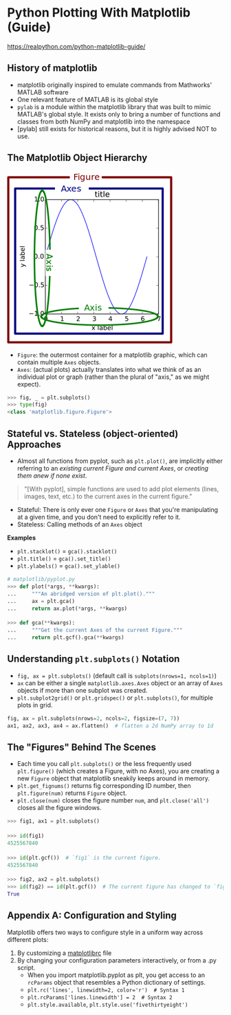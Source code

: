 # Python Plotting With Matplotlib (Guide)

https://realpython.com/python-matplotlib-guide/

## History of matplotlib

- matplotlib originally inspired to emulate commands from Mathworks' MATLAB software
- One relevant feature of MATLAB is its global style
- `pylab` is a module within the matplotlib library that was built to mimic MATLAB's global style. It exists only to bring a number of functions and classes from both NumPy and matplotlib into the namespace
- [pylab] still exists for historical reasons, but it is highly advised NOT to use. 

## The Matplotlib Object Hierarchy

![fig_map](img/fig_map.webp)

- `Figure`: the outermost container for a matplotlib graphic, which can contain multiple `Axes` objects.
- `Axes`: (actual plots) actually translates into what we think of as an individual plot or graph (rather than the plural of "axis," as we might expect).

```py
>>> fig, _ = plt.subplots()
>>> type(fig)
<class 'matplotlib.figure.Figure'>
```

## Stateful vs. Stateless (object-oriented) Approaches

- Almost all functions from pyplot, such as `plt.plot()`, are implicitly either referring to an _existing current Figure and current Axes_, or _creating them anew if none exist_.

> "[With pyplot], simple functions are used to add plot elements (lines, images, text, etc.) to the current axes in the current figure."

- Stateful: There is only ever one `Figure` or `Axes` that you're manipulating at a given time, and you don't need to explicitly refer to it.
- Stateless: Calling methods of an `Axes` object

**Examples**

- `plt.stacklot()` = `gca().stacklot()`
- `plt.title()` = `gca().set_title()`
- `plt.ylabels()` = `gca().set_ylable()`

```py
# matplotlib/pyplot.py
>>> def plot(*args, **kwargs):
...     """An abridged version of plt.plot()."""
...     ax = plt.gca()
...     return ax.plot(*args, **kwargs)

>>> def gca(**kwargs):
...     """Get the current Axes of the current Figure."""
...     return plt.gcf().gca(**kwargs)
```

## Understanding `plt.subplots()` Notation

- `fig, ax = plt.subplots()` (default call is `subplots(nrows=1, ncols=1)`)
- `ax` can be either a single `matplotlib.axes.Axes` object or an array of `Axes` objects if more than one subplot was created.
- `plt.subplot2grid()` or `plt.gridspec()` or `plt.subplots()`, for multiple plots in grid.

```py
fig, ax = plt.subplots(nrows=2, ncols=2, figsize=(7, 7))
ax1, ax2, ax3, ax4 = ax.flatten()  # flatten a 2d NumPy array to 1d
```

## The "Figures" Behind The Scenes

- Each time you call `plt.subplots()` or the less frequently used `plt.figure()` (which creates a Figure, with no Axes), you are creating a new `Figure` object that matplotlib sneakily keeps around in memory.
- `plt.get_fignums()` returns fig corresponding ID number, then `plt.figure(num)` returns `Figure` object.
- `plt.close(num)` closes the figure number `num`, and `plt.close('all')` closes all the figure windows.

```py
>>> fig1, ax1 = plt.subplots()

>>> id(fig1)
4525567840

>>> id(plt.gcf())  # `fig1` is the current figure.
4525567840

>>> fig2, ax2 = plt.subplots()
>>> id(fig2) == id(plt.gcf())  # The current figure has changed to `fig2`.
True
```

## Appendix A: Configuration and Styling

Matplotlib offers two ways to configure style in a uniform way across different plots:

1. By customizing a [matplotlibrc](https://matplotlib.org/users/customizing.html) file
2. By changing your configuration parameters interactively, or from a .py script.
    - When you import matplotlib.pyplot as plt, you get access to an `rcParams` object that resembles a Python dictionary of settings.
    - `plt.rc('lines', linewidth=2, color='r')  # Syntax 1`
    - `plt.rcParams['lines.linewidth'] = 2  # Syntax 2`
    - `plt.style.available`, `plt.style.use('fivethirtyeight')`
